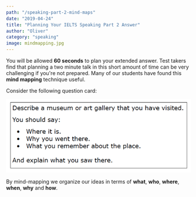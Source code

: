 ```yaml
---
path: "/speaking-part-2-mind-maps"
date: "2019-04-24"
title: "Planning Your IELTS Speaking Part 2 Answer"
author: "Oliver"
category: "speaking"
image: mindmapping.jpg
---
```


You will be allowed **60 seconds** to plan your extended answer. Test takers find that
planning a two minute talk in this short amount of time can be very challenging if you're not prepared. Many of our students have found this **mind mapping** technique useful.
          
Consider the following question card:

![ggg](../images/part2card.png)       
        
By mind-mapping we organize our ideas in terms of **what**, **who**, **where**, **when**, **why** and **how**.
